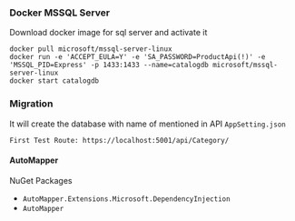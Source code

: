 ### Docker MSSQL Server
Download docker image for sql server and activate it
```docker
docker pull microsoft/mssql-server-linux
docker run -e 'ACCEPT_EULA=Y' -e 'SA_PASSWORD=ProductApi(!)' -e 'MSSQL_PID=Express' -p 1433:1433 --name=catalogdb microsoft/mssql-server-linux
docker start catalogdb

```

### Migration
It will create the database with name of mentioned in API `AppSetting.json`

`First Test Route: https://localhost:5001/api/Category/`

#### AutoMapper
NuGet Packages
- `AutoMapper.Extensions.Microsoft.DependencyInjection`
- `AutoMapper`